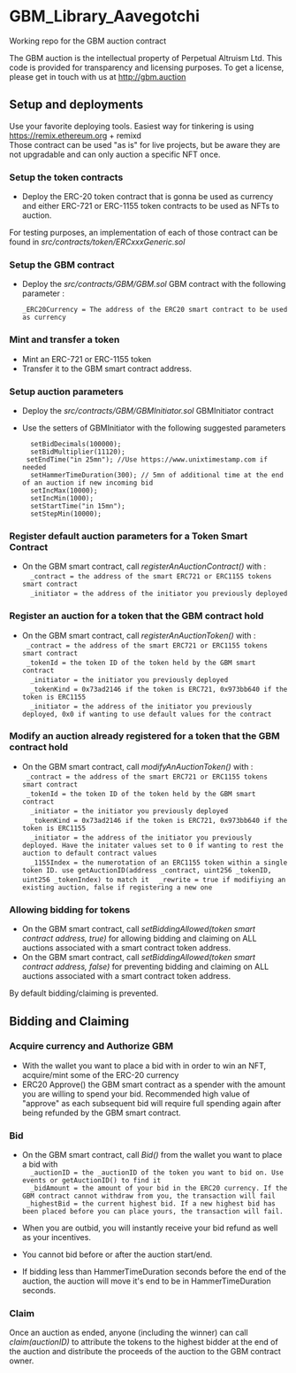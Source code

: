 # GBM_Library_Aavegotchi
Working repo for the GBM auction contract    

The GBM auction is the intellectual property of Perpetual Altruism Ltd. This code is provided for transparency and licensing purposes. To get a license, please get in touch with us at http://gbm.auction


## Setup and deployments     
Use your favorite deploying tools. Easiest way for tinkering is using https://remix.ethereum.org + remixd     
Those contract can be used "as is" for live projects, but be aware they are not upgradable and can only auction a specific NFT once.   
    
### Setup the token contracts   
- Deploy the ERC-20 token contract that is gonna be used as currency and either ERC-721 or ERC-1155 token contracts to be used as NFTs to auction.

For testing purposes, an implementation of each of those contract can be found in *src/contracts/token/ERCxxxGeneric.sol*

### Setup the GBM contract

- Deploy the *src/contracts/GBM/GBM.sol* GBM contract with the following parameter :

    `_ERC20Currency = The address of the ERC20 smart contract to be used as currency`

### Mint and transfer a token
- Mint an ERC-721 or ERC-1155 token
- Transfer it to the GBM smart contract address.

### Setup auction parameters
- Deploy the *src/contracts/GBM/GBMInitiator.sol* GBMInitiator contract         
- Use the setters of GBMInitiator with the following suggested parameters     
 
    `  setBidDecimals(100000);`               
    `  setBidMultiplier(11120);`          
    `  setEndTime("in 25mn"); //Use https://www.unixtimestamp.com if needed `         
    `  setHammerTimeDuration(300); // 5mn of additional time at the end of an auction if new incoming bid`            
    `  setIncMax(10000);`            
    `  setIncMin(1000);`             
    `  setStartTime("in 15mn");`           
    `  setStepMin(10000);`        

### Register default auction parameters for a Token Smart Contract         
- On the GBM smart contract, call *registerAnAuctionContract()* with :       
    `  _contract = the address of the smart ERC721 or ERC1155 tokens smart contract`             
    `  _initiator = the address of the initiator you previously deployed`       

### Register an auction for a token that the GBM contract hold         
- On the GBM smart contract, call *registerAnAuctionToken()* with :     
    `  _contract = the address of the smart ERC721 or ERC1155 tokens smart contract     `     
    `  _tokenId = the token ID of the token held by the GBM smart contract    `    
    `  _initiator = the initiator you previously deployed`           
    `  _tokenKind = 0x73ad2146 if the token is ERC721, 0x973bb640 if the token is ERC1155`          
    `  _initiator = the address of the initiator you previously deployed, 0x0 if wanting to use default values for the contract`  

### Modify an auction already registered for a token that the GBM contract hold         
- On the GBM smart contract, call *modifyAnAuctionToken()* with :     
    `  _contract = the address of the smart ERC721 or ERC1155 tokens smart contract     `     
    `  _tokenId = the token ID of the token held by the GBM smart contract    `    
    `  _initiator = the initiator you previously deployed`           
    `  _tokenKind = 0x73ad2146 if the token is ERC721, 0x973bb640 if the token is ERC1155`          
    `  _initiator = the address of the initiator you previously deployed. Have the initater values set to 0 if wanting to rest the auction to default contract values`  
    `  _1155Index = the numerotation of an ERC1155 token within a single token ID. use getAuctionID(address _contract, uint256 _tokenID, uint256 _tokenIndex) to match it` 
    `  _rewrite = true if modifiying an existing auction, false if registering a new one`

### Allowing bidding for tokens
- On the GBM smart contract, call *setBiddingAllowed(token smart contract address, true)* for allowing bidding and claiming on ALL auctions associated with a smart contract token address.    
- On the GBM smart contract, call *setBiddingAllowed(token smart contract address, false)* for preventing bidding and claiming on ALL auctions associated with a smart contract token address.   

By default bidding/claiming is prevented.

## Bidding and Claiming

### Acquire currency and Authorize GBM
- With the wallet you want to place a bid with in order to win an NFT, acquire/mint some of the ERC-20 currency
- ERC20 Approve() the GBM smart contract as a spender with the amount you are willing to spend your bid. Recommended high value of "approve" as each subsequent bid will require full spending again after being refunded by the GBM smart contract.

### Bid
- On the GBM smart contract, call *Bid()* from the wallet you want to place a bid with            
 `  _auctionID = the _auctionID of the token you want to bid on. Use events or getAuctionID() to find it`    
 `  _bidAmount = the amount of your bid in the ERC20 currency. If the GBM contract cannot withdraw from you, the transaction will fail`    
 ` _highestBid = the current highest bid. If a new highest bid has been placed before you can place yours, the transaction will fail.`    
       
       
- When you are outbid, you will instantly receive your bid refund as well as your incentives.  
- You cannot bid before or after the auction start/end.    
- If bidding less than HammerTimeDuration seconds before the end of the auction, the auction will move it's end to be in HammerTimeDuration seconds.    

### Claim
Once an auction as ended, anyone (including the winner) can call *claim(auctionID)* to attribute the tokens to the highest bidder at the end of the auction and distribute the proceeds of the auction to the GBM contract owner.
    
